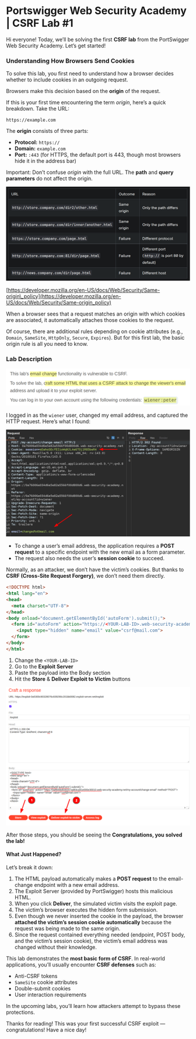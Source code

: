# Portswigger Web Security Academy | CSRF Lab #1

Hi everyone! Today, we’ll be solving the first **CSRF lab** from the PortSwigger Web Security Academy. Let’s get started!

### Understanding How Browsers Send Cookies

To solve this lab, you first need to understand how a browser decides whether to include cookies in an outgoing request.

Browsers make this decision based on the **origin** of the request.

If this is your first time encountering the term _origin_, here’s a quick breakdown. Take the URL:

```
https://example.com
```

The **origin** consists of three parts:

* **Protocol:** `https://`
* **Domain:** `example.com`
* **Port:** `:443` (for HTTPS, the default port is 443, though most browsers hide it in the address bar)

Important: Don’t confuse _origin_ with the full URL. The **path** and **query parameters** do not affect the origin.

![SOP](./images/sop-1.png)

[https://developer.mozilla.org/en-US/docs/Web/Security/Same-origin\_policy](https://developer.mozilla.org/en-US/docs/Web/Security/Same-origin_policy)

When a browser sees that a request matches an origin with which cookies are associated, it automatically attaches those cookies to the request.

Of course, there are additional rules depending on cookie attributes (e.g., `Domain`, `SameSite`, `HttpOnly`, `Secure`, `Expires`). But for this first lab, the basic origin rule is all you need to know.

### Lab Description

![Lab Desc](./images/lab-desc-1.png)

I logged in as the `wiener` user, changed my email address, and captured the HTTP request. Here’s what I found:

![CSRF](./images/csrf-1.png)

* To change a user’s email address, the application requires a **POST request** to a specific endpoint with the new email as a form parameter.
* The request also needs the user’s **session cookie** to succeed.

Normally, as an attacker, we don’t have the victim’s cookies. But thanks to **CSRF (Cross-Site Request Forgery)**, we don’t need them directly.

```html
<!DOCTYPE html>
<html lang="en">
<head>
  <meta charset="UTF-8">
</head>
<body onload="document.getElementById('autoForm').submit();">
  <form id="autoForm" action="https://<YOUR-LAB-ID>.web-security-academy.net/my-account/change-email" method="POST">
    <input type="hidden" name="email" value="csrf@mail.com">
  </form>
</body>
</html>

```

1. Change the `<YOUR-LAB-ID>`
2. Go to the **Exploit Server**
3. Paste the payload into the Body section
4. Hit the **Store** & **Deliver Exploit to Victim** buttons

![Exploit Server](./images/exploit-server-1.png)

After those steps, you should be seeing the **Congratulations, you solved the lab!**

#### What Just Happened?

Let’s break it down:

1. The HTML payload automatically makes a **POST request** to the email-change endpoint with a new email address.
2. The Exploit Server (provided by PortSwigger) hosts this malicious HTML.
3. When you click **Deliver**, the simulated victim visits the exploit page.
4. The victim’s browser executes the hidden form submission.
5. Even though we never inserted the cookie in the payload, the browser **attached the victim’s session cookie automatically** because the request was being made to the same origin.
6. Since the request contained everything needed (endpoint, POST body, and the victim’s session cookie), the victim’s email address was changed without their knowledge.

This lab demonstrates the **most basic form of CSRF**. In real-world applications, you’ll usually encounter **CSRF defenses** such as:

* Anti-CSRF tokens
* `SameSite` cookie attributes
* Double-submit cookies
* User interaction requirements

In the upcoming labs, you’ll learn how attackers attempt to bypass these protections. 

Thanks for reading! This was your first successful CSRF exploit — congratulations! Have a nice day!